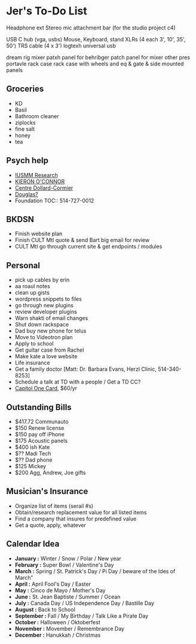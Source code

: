 # Jer's To-Do List

Headphone ext
Stereo mic attachment bar (for the studio project c4)


USB C hub (vga, usbs)
Mouse, Keyboard, stand
XLRs (4 each 3', 10', 35', 50')
TRS cable (4 x 3')
logtexh universal usb

dream rig
mixer
patxh panel for behribger
patch panel for mixer
other pres
portavle rack case
rack case with wheels and eq & gate & side mounted panels




## Groceries

- KD
- Basil
- Bathroom cleaner
- ziplocks
- fine salt
- honey
- tea

## Psych help

- [IUSMM Research](http://www.iusmm.ca/research.html)
- [KIERON O'CONNOR](http://www.iusmm.ca/kieronoconnor.html)
- [Centre Dollard-Cormier](http://dependancemontreal.ca/programmes-et-services/adultes)
- [Douglas?](http://www.douglas.qc.ca/?locale=en)
- Foundation TOC:: 514-727-0012

## BKDSN

- Finish website plan
- Finish CULT Mtl quote & send Bart big email for review
- CULT Mtl go through current site & get endpoints / modules

## Personal

- pick up cables by erin
- aa roaul notes
- clean up gists
- wordpress snippets to files
- go through new plugins
- review developer plugins
- Warn shakti of email changes
- Shut down rackspace
- Dad buy new phone for telus
- Move to Videotron plan
- Apply to school
- Get guitar case from Rachel
- Make kate a love website
- Life insurance
- Get a family doctor [Matt: Dr. Barbara Evans, Herzl Clinic, 514-340-8253]
- Schedule a talk at TD with a people / Get a TD CC?
- [Capitol One Card](http://bit.ly/28Os44b), $60/yr

## Outstanding Bills

- $417.72 Communauto
- $150 Renew license
- $150 pay off iPhone
- $175 Acoustic panels
- $400 ish Kate
- $?? Madi Tech
- $?? Dad phone
- $125 Mickey
- $200 Agg, Andrew, Joe gifts

## Musician's Insurance

- Organize list of items (serail #s)
- Obtain/research replacement value for all listed items
- Find a company that insures for predefined value
- Get a quote, apply, whatever

## Calendar Idea

- **January :** Winter / Snow / Polar / New year
- **February :** Super Bowl / Valentine's Day
- **March :** Spring / St. Patrick's Day / Pi Day / beware of the Ides of March”
- **April :** April Fool's Day / Easter
- **May :** Cinco de Mayo / Mother's Day
- **June :** St. Jean Baptiste / Summer / Ocean
- **July :** Canada Day / US Independence Day / Bastille Day
- **August :** Back to School
- **September :** Fall / My Birthday / Talk Like a Pirate Day
- **October :** Halloween / Oktoberfest
- **November :** Movember / Remembrance Day
- **December :** Hanukkah / Christmas
